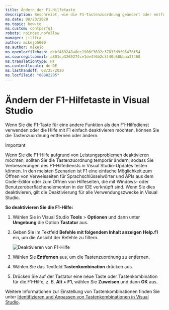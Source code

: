 ```yaml
---
title: Ändern der F1-Hilfetaste
description: Beschreibt, wie die F1-Tastenzuordnung geändert oder entfernt wird.
ms.date: 08/20/2020
ms.topic: how-to
ms.custom: contperfq1
robots: noindex,nofollow
manager: jillfra
author: mikejo5000
ms.author: mikejo
ms.openlocfilehash: debf469248a8ec1906f3692c37835d9f96476f54
ms.sourcegitcommit: a801ca3269274ce1de4f6b2c3f40b58bbaa3f460
ms.translationtype: HT
ms.contentlocale: de-DE
ms.lasthandoff: 08/25/2020
ms.locfileid: "88802295"
---
```

# <a name="change-the-f1-help-key-in-visual-studio"></a>Ändern der F1-Hilfetaste in Visual Studio

Wenn Sie die F1-Taste für eine andere Funktion als den F1-Hilfedienst verwenden oder die Hilfe mit F1 einfach deaktivieren möchten, können Sie die Tastenzuordnung entfernen oder ändern.

> [!IMPORTANT]
> Wenn Sie die F1-Hilfe aufgrund von Leistungsproblemen deaktivieren möchten, sollten Sie die Tastenzuordnung temporär ändern, sodass Sie Verbesserungen des F1-Hilfediensts in Visual Studio-Updates testen können. In den meisten Szenarien ist F1 eine einfache Möglichkeit zum Öffnen von Verweisseiten für Sprachschlüsselwörter und APIs aus dem Code-Editor oder zum Öffnen von Hilfeseiten, die mit Windows- oder Benutzeroberflächenelementen in der IDE verknüpft sind. Wenn Sie dies deaktivieren, gilt die Deaktivierung für alle Verwendungszwecke in Visual Studio.

**So deaktivieren Sie die F1-Hilfe:**

1. Wählen Sie in Visual Studio **Tools** > **Optionen** und dann unter **Umgebung** die Option **Tastatur** aus.

1. Geben Sie im Textfeld **Befehle mit folgendem Inhalt anzeigen** **Help.f1** ein, um die Ansicht der Befehle zu filtern.

   ![Deaktivieren von F1-Hilfe](../not-in-toc/media/disable-f1-help-key.png)

1. Wählen Sie **Entfernen** aus, um die Tastenzuordnung zu entfernen.

1. Wählen Sie das Textfeld **Tastenkombination** drücken aus.

1. Drücken Sie auf der Tastatur eine neue Taste oder Tastenkombination für die F1-Hilfe, z. B. **Alt + F1**, wählen Sie **Zuweisen** und dann **OK** aus.

Weitere Informationen zur Einstellung von Tastenkombinationen finden Sie unter [Identifizieren und Anpassen von Tastenkombinationen in Visual Studio](../../ide/identifying-and-customizing-keyboard-shortcuts-in-visual-studio.md).
